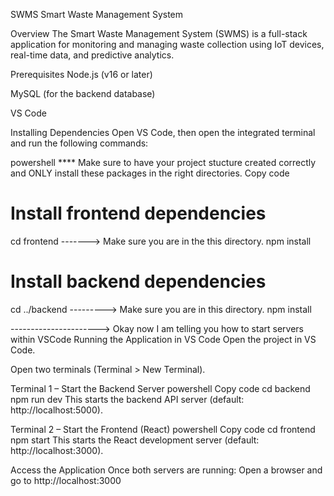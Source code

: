 SWMS
Smart Waste Management System

Overview
The Smart Waste Management System (SWMS) is a full-stack application for monitoring and managing waste collection using IoT devices, real-time data, and predictive analytics.

Prerequisites
Node.js (v16 or later)

MySQL (for the backend database)

VS Code

Installing Dependencies
Open VS Code, then open the integrated terminal and run the following commands:

powershell **** Make sure to have your project stucture created correctly and ONLY install these packages in the right directories. 
Copy code
# Install frontend dependencies
cd frontend  -------> Make sure you are in the this directory. 
npm install

# Install backend dependencies
cd ../backend ---------> Make sure you are in this directory. 
npm install

----------------------> Okay now I am telling you how to start servers within VSCode 
Running the Application in VS Code
Open the project in VS Code.

Open two terminals (Terminal > New Terminal).

Terminal 1 – Start the Backend Server
powershell
Copy code
cd backend
npm run dev
This starts the backend API server (default: http://localhost:5000).

Terminal 2 – Start the Frontend (React)
powershell
Copy code
cd frontend
npm start
This starts the React development server (default: http://localhost:3000).

Access the Application
Once both servers are running:
Open a browser and go to http://localhost:3000

